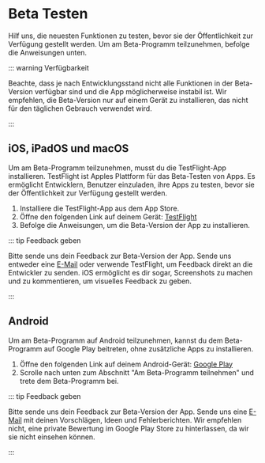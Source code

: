# Beta Testen

Hilf uns, die neuesten Funktionen zu testen, bevor sie der Öffentlichkeit zur Verfügung gestellt werden. Um am Beta-Programm teilzunehmen, befolge die Anweisungen unten.

::: warning Verfügbarkeit

Beachte, dass je nach Entwicklungsstand nicht alle Funktionen in der Beta-Version verfügbar sind und die App möglicherweise instabil ist. Wir empfehlen, die Beta-Version nur auf einem Gerät zu installieren, das nicht für den täglichen Gebrauch verwendet wird.

:::

## iOS, iPadOS und macOS

Um am Beta-Programm teilzunehmen, musst du die TestFlight-App installieren. TestFlight ist Apples Plattform für das Beta-Testen von Apps. Es ermöglicht Entwicklern, Benutzer einzuladen, ihre Apps zu testen, bevor sie der Öffentlichkeit zur Verfügung gestellt werden.

1. Installiere die TestFlight-App aus dem App Store.
2. Öffne den folgenden Link auf deinem Gerät: [TestFlight](https://testflight.apple.com/join/PABWZys2)
3. Befolge die Anweisungen, um die Beta-Version der App zu installieren.

::: tip Feedback geben

Bitte sende uns dein Feedback zur Beta-Version der App. Sende uns entweder eine [E-Mail](mailto:app-feedback@informatik.sexy) oder verwende TestFlight, um Feedback direkt an die Entwickler zu senden. iOS ermöglicht es dir sogar, Screenshots zu machen und zu kommentieren, um visuelles Feedback zu geben.

:::

## Android

Um am Beta-Programm auf Android teilzunehmen, kannst du dem Beta-Programm auf Google Play beitreten, ohne zusätzliche Apps zu installieren.

1. Öffne den folgenden Link auf deinem Android-Gerät: [Google Play](https://play.google.com/store/apps/details?id=app.neuland)
2. Scrolle nach unten zum Abschnitt "Am Beta-Programm teilnehmen" und trete dem Beta-Programm bei.

::: tip Feedback geben

Bitte sende uns dein Feedback zur Beta-Version der App. Sende uns eine [E-Mail](mailto:app-feedback@informatik.sexy) mit deinen Vorschlägen, Ideen und Fehlerberichten.
Wir empfehlen nicht, eine private Bewertung im Google Play Store zu hinterlassen, da wir sie nicht einsehen können.

:::
